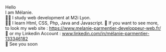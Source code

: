 Hello  
I am Mélanie.  
👩‍🏫 I study web development at M2i Lyon.  
👩‍💻 I learn Html, CSS, Php, Java and Javascript.
🔗 If you want to see more, to look my web site : https://www.melanie-parmentier-developpeur-web.fr/   
📶 or my Linkedin Account : www.linkedin.com/in/mélanie-parmentier-133346182  
👋 See you soon
